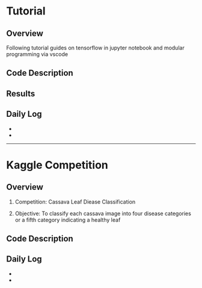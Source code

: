 # Tutorial

## Overview
Following tutorial guides on tensorflow in jupyter notebook and modular programming via vscode

## Code Description

## Results

## Daily Log
+ 
+

* * *

# Kaggle Competition
## Overview
1. Competition: Cassava Leaf Diease Classification

2. Objective: To classify each cassava image into four disease categories or a fifth category indicating a healthy leaf

## Code Description

## Daily Log
+ 
+ 
